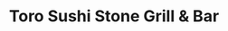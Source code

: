 ---
layout: place
title: "Toro Sushi Stone Grill & Bar"
permalink: /california/fremont/toro-sushi-stone-grill-bar.html
stateAbbr: CA
stateName: California
cityName: Fremont
seo:
  name: "Toro Sushi Stone Grill & Bar"
  type: Restaurant
  links: https://www.bestfoodtodayus.com/ordering/restaurant/menu?restaurant_uid=bb78acd0-448a-4ccc-81f7-605f68a82f65
description: "Toro Sushi Stone Grill & Bar serves delicious sushi in Fremont, California. Try fresh Japanese dishes for a great dining experience. "
place_id: ChIJdbu3YWzHj4ARioMDEMOoZyU
photos:
  - name: >-
      places/ChIJdbu3YWzHj4ARioMDEMOoZyU/photos/AeeoHcIEnjR01FWVpZu1hnH3HbBt_j7cmJOFjY4u3rKeNzriGeeuwNMvDEjwd6GnOsHcits0JWDGOSaGdSdpaIJDvNeuhQ_0kSpEUAftIoeY186d-hTeKCt0t5DntSNdUM4aJGiM5hk1gcfhydMwX2ZCesj5ww5ys_XtKkUPzKConqyb-4X35c8gKqpD4Dq3QMQcDCjDxMzA8_uppwKScSPFvnNtte497J6R7phBsvzl4CV_xTY3NNFHT4DYlxcRMPNxhfWIUm54QHb2vDCP4W1AfNFCHj6o4MqINySmFXpvNfyTpQ
    widthPx: 2768
    heightPx: 1848
    authorAttributions:
      - displayName: Toro Sushi Stone Grill & Bar
        uri: https://maps.google.com/maps/contrib/112833630067764042002
        photoUri: >-
          https://lh3.googleusercontent.com/a-/ALV-UjVQh7LyYB8VuxuU3_7aca5RHDSfOfG-bGN3FPs5WllogAXLQsm_=s100-p-k-no-mo
    flagContentUri: >-
      https://www.google.com/local/imagery/report/?cb_client=maps_api_places.places_api&image_key=!1e10!2sAF1QipO03ATtV3tdFpk4QeC9jyF0g-67GlEOXs2ezOMc&hl=en-US
    googleMapsUri: >-
      https://www.google.com/maps/place//data=!3m4!1e2!3m2!1sAF1QipO03ATtV3tdFpk4QeC9jyF0g-67GlEOXs2ezOMc!2e10!4m2!3m1!1s0x808fc76c61b7bb75:0x2567a8c31003838a
  - name: >-
      places/ChIJdbu3YWzHj4ARioMDEMOoZyU/photos/AeeoHcI_IWUuWmkC1MDTU9LB-hwcxaFUdMBmP5DfmOnbb4-ETzqTa4Rig10i5Be5L_-dECPw3ZIyw73_h2ptEUUFXwPZRcR0uY6GtCgAbHH8K_u_bdV7ROSkWM06mIS21gh4W3j7Mm3PuX5P6tmNYrFdWSbX7F_Rj0K2oTLF8eqFEyTru4B2Y8GjmmHljIuFQZN90yPUmy5Ay4PTKXvw0G4V_IGZRbw2kNIWSx6ot6P-JW-i9Q-zgYvbu2HONSsJDfTe01RJrXRoXyke62dU_dGYaK2v9H2KyLJHyRYiXdSMV0DT3Q
    widthPx: 3497
    heightPx: 2398
    authorAttributions:
      - displayName: Toro Sushi Stone Grill & Bar
        uri: https://maps.google.com/maps/contrib/112833630067764042002
        photoUri: >-
          https://lh3.googleusercontent.com/a-/ALV-UjVQh7LyYB8VuxuU3_7aca5RHDSfOfG-bGN3FPs5WllogAXLQsm_=s100-p-k-no-mo
    flagContentUri: >-
      https://www.google.com/local/imagery/report/?cb_client=maps_api_places.places_api&image_key=!1e10!2sAF1QipPrAmvWKUITv4p6NYokU_L1k8ZzqN6v6pI8t6MY&hl=en-US
    googleMapsUri: >-
      https://www.google.com/maps/place//data=!3m4!1e2!3m2!1sAF1QipPrAmvWKUITv4p6NYokU_L1k8ZzqN6v6pI8t6MY!2e10!4m2!3m1!1s0x808fc76c61b7bb75:0x2567a8c31003838a
  - name: >-
      places/ChIJdbu3YWzHj4ARioMDEMOoZyU/photos/AeeoHcIsWyK6-gi0Ut1FUElEWnXb5-9ZEQOglnkhw--xOXzSs5PLFizctLYXg2QVhleelsC2U76Fe2NY1DWs5lwU838kmoh2hWk6Gufr1fqTWCnF-H0_env1lavLi7Keqc3Uhy1F0os_Ww18h4C49GSdxeKhnFy38Lj4pEeL6ZMxbDM8qiILvnk4zpO9QcewFv4aU-9clEXTKMkS1xpMTeg4BNQh9y2omn1iYkT1OjMy5lZAjBvxmWjANUiPukmAzbuO2jf3NwAH3jfgDJhpuMqiscCy1UitEo41zlu4ObJ0K_phb8WkyPIM72H9uV0SWzlnW4EtWrVtjV4GzMMknHSxzFri16DQKHuY7nWQl5R86Otg6PFWi_bk53N3HPU7v-WQCYAABaQ0k8-Iym814VGMFi7Aj9pZBfQ40YEOQET2IDXA5v59A_E0veq72mGT-6eS
    widthPx: 3072
    heightPx: 4080
    authorAttributions:
      - displayName: Frank Liu
        uri: https://maps.google.com/maps/contrib/110432789080677788492
        photoUri: >-
          https://lh3.googleusercontent.com/a-/ALV-UjV3wfWn-crlay5Gk_KgtXX0ZZlj6R44SjYCeFH3e46jKbI0Dlc=s100-p-k-no-mo
    flagContentUri: >-
      https://www.google.com/local/imagery/report/?cb_client=maps_api_places.places_api&image_key=!1e10!2sCIABIhAGbyfQ9CqfaWfL0GkADDEg&hl=en-US
    googleMapsUri: >-
      https://www.google.com/maps/place//data=!3m4!1e2!3m2!1sCIABIhAGbyfQ9CqfaWfL0GkADDEg!2e10!4m2!3m1!1s0x808fc76c61b7bb75:0x2567a8c31003838a
  - name: >-
      places/ChIJdbu3YWzHj4ARioMDEMOoZyU/photos/AeeoHcKv0WRWte34CqVJScBJy9rBBatHrKb_9bcakpwdIBN5N5G349XkbJD76ll5mJ9Gq4nfAu3aKUgyKzlwnAm8CSl2hhCSTK1hnnGtR0TKv-JC8Xe2JhsPdZpboKWhE7VXq1mAsBs5-WDwmgRTQfCUfplPfYLZskfAXS58WRluFcZ3mMl52WNS4ChTYWBG4pSB-N0jgms1NKrhIIYdxw0po5LMYegF9h-HPD7zjA-jANfMBOnFQdx_29H_uErf5Bdj5KYgf6WOPAFPkboAi3VwtepWQZf7VEsHMNUCj2k2yI6rdhoPTQcjy3_1CiZDR7UKOcZWps76D6oeYFBzXTDP8aZaIdf47nBNr6c2WH04M0L0RnsC9VPESvp30QtBTr3T6sq4jj8j-g2Oi9-ZsBZR2XcBRp4EF9lh6HPSZfLoN5Z3WHCz
    widthPx: 3024
    heightPx: 4032
    authorAttributions:
      - displayName: Jaime Felix
        uri: https://maps.google.com/maps/contrib/108576730086438807546
        photoUri: >-
          https://lh3.googleusercontent.com/a-/ALV-UjUgvNPGF_Bzq4Cbv-S-4gsOy4YKt3acyqPimHnYh9mUaJ57HBCR=s100-p-k-no-mo
    flagContentUri: >-
      https://www.google.com/local/imagery/report/?cb_client=maps_api_places.places_api&image_key=!1e10!2sCIHM0ogKEICAgICv35K4qwE&hl=en-US
    googleMapsUri: >-
      https://www.google.com/maps/place//data=!3m4!1e2!3m2!1sCIHM0ogKEICAgICv35K4qwE!2e10!4m2!3m1!1s0x808fc76c61b7bb75:0x2567a8c31003838a
  - name: >-
      places/ChIJdbu3YWzHj4ARioMDEMOoZyU/photos/AeeoHcLA-SKIkZ63BA_H0JVV1QcHfzKC352Xa7pYi_YD8_KwR-FG8tV8iwQlJ1lIivW1JrrN0w5i_fA_vomCPwJE_yelh1F4Je5eYALIYezX0e81NWTbl4R1KRlkZy7vCqgnxGw9b75eYsLC7WqCjwcryWKj9Rb4BFwHZkB28nzv2ketLLUegd0vh7fhhVD4FLZNtkRZWTO-et3obxN5pp3c4FD37RLyAUOJsvJxSTy5FDcfrtCm1gcNv7FZV6aMlQHR92xjn0jnFwd4NWOQRfmyEoUtg6UGB-NMWUllgnYpbUrB4CxrBsjYJKLPOuLCfQichv8QForp3nEXZctwBy1Jmdutgt8Be6I9LnN3XRkV0PXJAKp_e1LAJ2R_nzMG7lc3a-7iM1li9orNb0125t7ABRv1Zd3X9-u7HWY0guFm6doGHE4
    widthPx: 3600
    heightPx: 4800
    authorAttributions:
      - displayName: ZhiDe Wen
        uri: https://maps.google.com/maps/contrib/116706617766740729859
        photoUri: >-
          https://lh3.googleusercontent.com/a/ACg8ocLB8W6zZxN8yiN77kTDVu_t7Mvd2yISWHcMtvwcOx5hWLHlcg=s100-p-k-no-mo
    flagContentUri: >-
      https://www.google.com/local/imagery/report/?cb_client=maps_api_places.places_api&image_key=!1e10!2sCIHM0ogKEICAgMCwlIOJhgE&hl=en-US
    googleMapsUri: >-
      https://www.google.com/maps/place//data=!3m4!1e2!3m2!1sCIHM0ogKEICAgMCwlIOJhgE!2e10!4m2!3m1!1s0x808fc76c61b7bb75:0x2567a8c31003838a
  - name: >-
      places/ChIJdbu3YWzHj4ARioMDEMOoZyU/photos/AeeoHcKBtQHzr5_SltYr9eedBHZ_5otkHoLenQIHAFiH7tRR09X0X_fhhFOMSnbdUCu798Oww9qjqPgfTHysJCldBiMSSTh39Oq50itHh_uAjEfMsEg_jWrQft48HrAK9dgNvlI7DoLePSVBGQEa2ks6K00E4uZFYkwTPzGy2ju_Rm62aFrLkZYDN_Jn5rlTotCTlcBEuQcxmsa_eJhT1830wv0Xjuxtk4taGxjYOBvG_RNJWTToStUmYFjDYqSGdKgC5bJbj_b7DXhwQgh0JZW_EPmVX9Ig10ovcf2B05_fOHvDt22NlyNQXPf3E4TSL62Mrp8JWGDlko_dYStQ8zsyjVruHsoGDr8vr7LuUfgveZ2SfANT6d_wDI7e09aoo629SOy67elvTc1gfhh8a2hE77DPXuAuCQ_NS0Y4Xd46bnQ
    widthPx: 2000
    heightPx: 1699
    authorAttributions:
      - displayName: Vantur
        uri: https://maps.google.com/maps/contrib/101799934839737686199
        photoUri: >-
          https://lh3.googleusercontent.com/a-/ALV-UjV-qxCal3MQWpMU1NSSAU9yD-cgsmqv9xTbbl2C6sUttfTDLeJs=s100-p-k-no-mo
    flagContentUri: >-
      https://www.google.com/local/imagery/report/?cb_client=maps_api_places.places_api&image_key=!1e10!2sCIHM0ogKEICAgICvxNzJNg&hl=en-US
    googleMapsUri: >-
      https://www.google.com/maps/place//data=!3m4!1e2!3m2!1sCIHM0ogKEICAgICvxNzJNg!2e10!4m2!3m1!1s0x808fc76c61b7bb75:0x2567a8c31003838a
  - name: >-
      places/ChIJdbu3YWzHj4ARioMDEMOoZyU/photos/AeeoHcJhv7vaRopaZDCqmxsPFkR6VjGpzDgoWqj9S4KDNgeGsYwTmYd4S9iWkj7P7uOLY87aYLBN3zjrB0z_lnTjoBoh3IuXZRByIy3H3bRbGByjPcupoNSPTCRTzL1fyUUJ7iuR1KF-7hTL94-pBD3sHHI6WcBvtcOiHaWvsjkFMYhXVXbUoMycQ98Sj9gS6XGanxymeH4-SlFOPBR57IA19zFP88TQiOgO8C8rwQb93qX9i6mPO8iGoUBNDoZ2_m62DZLLL7jAICmxywVUUCZTBjobxvFlMMDSVzkFydAXMRg6Kw
    widthPx: 4800
    heightPx: 3490
    authorAttributions:
      - displayName: Toro Sushi Stone Grill & Bar
        uri: https://maps.google.com/maps/contrib/112833630067764042002
        photoUri: >-
          https://lh3.googleusercontent.com/a-/ALV-UjVQh7LyYB8VuxuU3_7aca5RHDSfOfG-bGN3FPs5WllogAXLQsm_=s100-p-k-no-mo
    flagContentUri: >-
      https://www.google.com/local/imagery/report/?cb_client=maps_api_places.places_api&image_key=!1e10!2sAF1QipOQL1YgF4G3GuZQhVW7eOfhmwA2aeiozVCsmZKM&hl=en-US
    googleMapsUri: >-
      https://www.google.com/maps/place//data=!3m4!1e2!3m2!1sAF1QipOQL1YgF4G3GuZQhVW7eOfhmwA2aeiozVCsmZKM!2e10!4m2!3m1!1s0x808fc76c61b7bb75:0x2567a8c31003838a
  - name: >-
      places/ChIJdbu3YWzHj4ARioMDEMOoZyU/photos/AeeoHcLlrqdOrEAho8ymWBS9Ntjkggk6j53-a9XnkqdH0X7ylsQ77e3i1BIlyyZJyuUYMCmDJ6lpkWY2_sxv9lFN3H22q4yKkePUg4_cUame8YZntvtpgTvYZ0bs5X6LQed0G7G7-8w9NuQne2zpKr2yICEzDzq6xXttEGh5hPJreLNdMocEqaNpPdiBndajZF558PeTrUMPOG6qtPlfM-1M69OnoDORTLgBkfi1m4Am6naN-8Lv4z-5C75wjS9312-y4lvuK4ltqoLgYds3OUFcDzPeqLeAVoJNZc4tYooHVBaxbw
    widthPx: 1450
    heightPx: 1008
    authorAttributions:
      - displayName: Toro Sushi Stone Grill & Bar
        uri: https://maps.google.com/maps/contrib/112833630067764042002
        photoUri: >-
          https://lh3.googleusercontent.com/a-/ALV-UjVQh7LyYB8VuxuU3_7aca5RHDSfOfG-bGN3FPs5WllogAXLQsm_=s100-p-k-no-mo
    flagContentUri: >-
      https://www.google.com/local/imagery/report/?cb_client=maps_api_places.places_api&image_key=!1e10!2sAF1QipO7mijLiNzT_pAtH-w4lVdU2wE_LTb4ybaqblCR&hl=en-US
    googleMapsUri: >-
      https://www.google.com/maps/place//data=!3m4!1e2!3m2!1sAF1QipO7mijLiNzT_pAtH-w4lVdU2wE_LTb4ybaqblCR!2e10!4m2!3m1!1s0x808fc76c61b7bb75:0x2567a8c31003838a
  - name: >-
      places/ChIJdbu3YWzHj4ARioMDEMOoZyU/photos/AeeoHcK-YQAxbUXcGxGLM4U8nZvLqW6CSJF8AioyYIkiqkjEPai3-UqYz6PJpI4g4uryOnEh9k9MRbbpIUcN0-auSNHuHxpk0twwzxwlFzqRh_Ix4hF-ey6RLso2f3pavnYi8AeJv1JcztvSkpU-fuvF3lO1-TkUWeZsuzJxE_Mx993TjFL3E_etCcMhPG1w-g8xc-EM-zOM5faKqw2mbsz5KUJSTSwabJnckrHxfELw7eyoqkAytaBEc68QwzgFZq7h0y5-yDSw4P1C9_HnGJmkoO3Hdxfpa0H-Q1aKjIe6PdN4fbegfHSbDwarcVKzYT7e-AnofgkVWoozJA0LggynbYq-BeHy758W36idZZB0OKtu1ufHtlZ_tmgnNq-XndMTyUdVSOsRZBntsyj3ZBGUGqH73bhl6pZGyuJz3UExKH57aA
    widthPx: 4032
    heightPx: 3024
    authorAttributions:
      - displayName: Teddy Tr.
        uri: https://maps.google.com/maps/contrib/118091132534013686622
        photoUri: >-
          https://lh3.googleusercontent.com/a-/ALV-UjUwPkQqOKKAe5u9CRnz8dYZ_NMa28MGSHq_6GzlwwDCiknJsd_VVA=s100-p-k-no-mo
    flagContentUri: >-
      https://www.google.com/local/imagery/report/?cb_client=maps_api_places.places_api&image_key=!1e10!2sCIHM0ogKEICAgICro-HGRQ&hl=en-US
    googleMapsUri: >-
      https://www.google.com/maps/place//data=!3m4!1e2!3m2!1sCIHM0ogKEICAgICro-HGRQ!2e10!4m2!3m1!1s0x808fc76c61b7bb75:0x2567a8c31003838a
  - name: >-
      places/ChIJdbu3YWzHj4ARioMDEMOoZyU/photos/AeeoHcKCdeLOHpYNWsFo4kzUT9b6ch_tKafl14PscvHLU8GEDoOX3yq36mTXSe9YDU4JSSzhAa2PkXHU4L3OHgpkOWI_CagW0Fz8gvsjbxMTpTMd2cgUYP5jA5skSPiBlp2dFOZQp7XKD408eA14PaUiX5aCmFJTYTWKsRtZdT1koVz38pWvCwtwiLwCn3DkXLqRSNZbS-kG81L0uk9QVGtZLPm4fkUQ4r5GRX8MzskYKQIwOY2b86W13VV3-ekRAQ9dK8OZvHNHWwWWVb5BRriCwqkNjlLo85hsXigKUZuxmygekM7ib_UNr1XrjruTic0AVFPa5eZ0Hr9jDysA0gczjNMGll35xLch7LM8YGPxu5wzRskTTxqNhOtFKOTLTnJDUnV_JUngq9O8mMPOJr9GTv2Mq7Zop1-Vx3nsC0mkCWOnqA
    widthPx: 3614
    heightPx: 4800
    authorAttributions:
      - displayName: Usha Dawn
        uri: https://maps.google.com/maps/contrib/115731226948061579376
        photoUri: >-
          https://lh3.googleusercontent.com/a-/ALV-UjWwB9smga_kqUKwzhh1dUsXF-cjnPgfV3SwyoYKXQtfx3zk0PMxmg=s100-p-k-no-mo
    flagContentUri: >-
      https://www.google.com/local/imagery/report/?cb_client=maps_api_places.places_api&image_key=!1e10!2sCIHM0ogKEICAgIDPv5GkbQ&hl=en-US
    googleMapsUri: >-
      https://www.google.com/maps/place//data=!3m4!1e2!3m2!1sCIHM0ogKEICAgIDPv5GkbQ!2e10!4m2!3m1!1s0x808fc76c61b7bb75:0x2567a8c31003838a
address: 43785 Boscell Rd, Fremont, CA 94538, USA
street: 43785 Boscell Rd
city: Fremont
state: CA
zip: '94538'
country: USA
neighborhood: Baylands
latitude: '37.499848'
longitude: '-121.973386'
accessibility_options:
  wheelchairAccessibleParking: true
  wheelchairAccessibleEntrance: true
  wheelchairAccessibleRestroom: true
  wheelchairAccessibleSeating: true
business_status: OPERATIONAL
name: Toro Sushi Stone Grill & Bar
google_maps_links:
  directionsUri: >-
    https://www.google.com/maps/dir//''/data=!4m7!4m6!1m1!4e2!1m2!1m1!1s0x808fc76c61b7bb75:0x2567a8c31003838a!3e0
  placeUri: https://maps.google.com/?cid=2695308457745286026
  writeAReviewUri: >-
    https://www.google.com/maps/place//data=!4m3!3m2!1s0x808fc76c61b7bb75:0x2567a8c31003838a!12e1
  reviewsUri: >-
    https://www.google.com/maps/place//data=!4m4!3m3!1s0x808fc76c61b7bb75:0x2567a8c31003838a!9m1!1b1
  photosUri: >-
    https://www.google.com/maps/place//data=!4m3!3m2!1s0x808fc76c61b7bb75:0x2567a8c31003838a!10e5
primary_type: Japanese Restaurant
opening_hours:
  regular: null
  current: null
secondary_opening_hours:
  regular:
    weekdayDescriptions: null
    type: null
  current:
    weekdayDescriptions: null
    type: null
phone: (510) 683-8800
price_level: PRICE_LEVEL_MODERATE
price_range: null
rating: '4.3'
rating_count: 1081
website: >-
  https://www.bestfoodtodayus.com/ordering/restaurant/menu?restaurant_uid=bb78acd0-448a-4ccc-81f7-605f68a82f65
reviews: null
parking_options: null
payment_options: null
allow_dogs: null
curbside_pickup: null
delivery: null
dine_in: null
good_for_children: null
good_for_groups: null
good_for_sports: null
live_music: null
menu_for_children: null
outdoor_seating: null
reservable: null
restroom: null
serves_beer: null
serves_breakfast: null
serves_brunch: null
serves_cocktails: null
serves_coffee: null
serves_dinner: null
serves_dessert: null
serves_lunch: null
serves_vegetarian_food: null
serves_wine: null
takeout: null
summary: null

---
